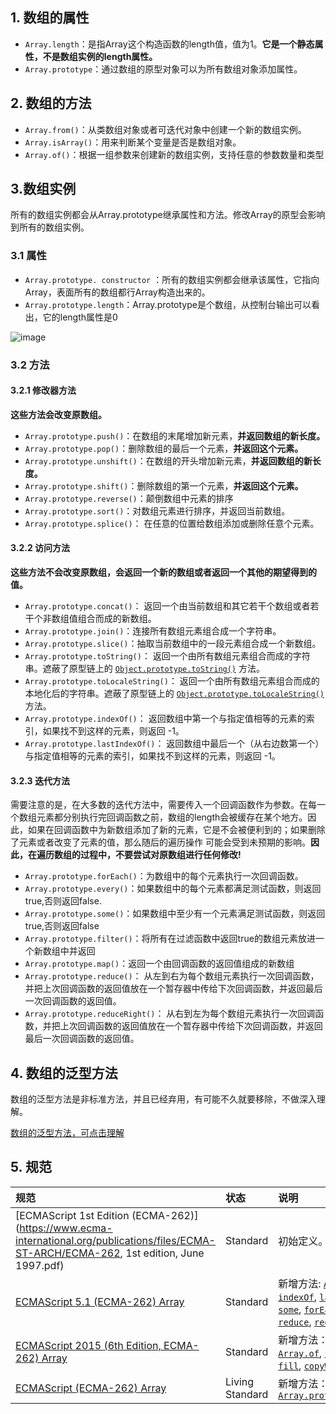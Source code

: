 

## 1. 数组的属性

- ```Array.length```：是指Array这个构造函数的length值，值为1。**它是一个静态属性，不是数组实例的length属性。**
- ```Array.prototype```：通过数组的原型对象可以为所有数组对象添加属性。

## 2. 数组的方法

- ```Array.from()```：从类数组对象或者可迭代对象中创建一个新的数组实例。
-  ```Array.isArray()```：用来判断某个变量是否是数组对象。
- ```Array.of()```：根据一组参数来创建新的数组实例，支持任意的参数数量和类型

## 3.数组实例

所有的数组实例都会从Array.prototype继承属性和方法。修改Array的原型会影响到所有的数组实例。

### 3.1 属性

- ```Array.prototype. constructor``` ：所有的数组实例都会继承该属性，它指向Array，表面所有的数组都行Array构造出来的。
- ```Array.prototype.length```：Array.prototype是个数组，从控制台输出可以看出，它的length属性是0

![image](https://user-images.githubusercontent.com/24636279/123025120-b8cbeb80-d40c-11eb-9018-74e52e4eab72.png)


### 3.2 方法

#### 3.2.1 修改器方法

**这些方法会改变原数组。**

- ```Array.prototype.push()```：在数组的末尾增加新元素，**并返回数组的新长度。**
- ```Array.prototype.pop()```：删除数组的最后一个元素，**并返回这个元素。**
- ```Array.prototype.unshift()```：在数组的开头增加新元素，**并返回数组的新长度。**
- ```Array.prototype.shift()```：删除数组的第一个元素，**并返回这个元素。**
- ```Array.prototype.reverse()```：颠倒数组中元素的排序
- ```Array.prototype.sort()```：对数组元素进行排序，并返回当前数组。
- ```Array.prototype.splice()```： 在任意的位置给数组添加或删除任意个元素。 

#### 3.2.2 访问方法

**这些方法不会改变原数组，会返回一个新的数组或者返回一个其他的期望得到的值。**



- ```Array.prototype.concat()```： 返回一个由当前数组和其它若干个数组或者若干个非数组值组合而成的新数组。 
- ```Array.prototype.join()```：连接所有数组元素组合成一个字符串。
- ```Array.prototype.slice()```：抽取当前数组中的一段元素组合成一个新数组。
- ```Array.prototype.toString()```： 返回一个由所有数组元素组合而成的字符串。遮蔽了原型链上的 [`Object.prototype.toString()`](https://developer.mozilla.org/zh-CN/docs/Web/JavaScript/Reference/Global_Objects/Object/toString) 方法。 
- ```Array.prototype.toLocaleString()```： 返回一个由所有数组元素组合而成的本地化后的字符串。遮蔽了原型链上的 [`Object.prototype.toLocaleString()`](https://developer.mozilla.org/zh-CN/docs/Web/JavaScript/Reference/Global_Objects/Object/toLocaleString) 方法。 
- ```Array.prototype.indexOf()```： 返回数组中第一个与指定值相等的元素的索引，如果找不到这样的元素，则返回 -1。 
- ```Array.prototype.lastIndexOf()```： 返回数组中最后一个（从右边数第一个）与指定值相等的元素的索引，如果找不到这样的元素，则返回 -1。 

#### 3.2.3 迭代方法

需要注意的是，在大多数的迭代方法中，需要传入一个回调函数作为参数。在每一个数组元素都分别执行完回调函数之前，数组的length会被缓存在某个地方。因此，如果在回调函数中为新数组添加了新的元素，它是不会被便利到的；如果删除了元素或者改变了元素的值，那么随后的遍历操作 可能会受到未预期的影响。**因此，在遍历数组的过程中，不要尝试对原数组进行任何修改!**

- ```Array.prototype.forEach()```：为数组中的每个元素执行一次回调函数。
- ```Array.prototype.every()```：如果数组中的每个元素都满足测试函数，则返回true,否则返回false.
- ```Array.prototype.some()```：如果数组中至少有一个元素满足测试函数，则返回true,否则返回false
- ```Array.prototype.filter()```：将所有在过滤函数中返回true的数组元素放进一个新数组中并返回
- ```Array.prototype.map()```：返回一个由回调函数的返回值组成的新数组
- ```Array.prototype.reduce()```： 从左到右为每个数组元素执行一次回调函数，并把上次回调函数的返回值放在一个暂存器中传给下次回调函数，并返回最后一次回调函数的返回值。 
- ```Array.prototype.reduceRight()```： 从右到左为每个数组元素执行一次回调函数，并把上次回调函数的返回值放在一个暂存器中传给下次回调函数，并返回最后一次回调函数的返回值。



## 4. 数组的泛型方法

数组的泛型方法是非标准方法，并且已经弃用，有可能不久就要移除，不做深入理解。

[数组的泛型方法，可点击理解](https://developer.mozilla.org/zh-CN/docs/Web/JavaScript/Reference/Global_Objects/Array#%E6%95%B0%E7%BB%84%E6%B3%9B%E5%9E%8B%E6%96%B9%E6%B3%95)





## 5. 规范



| 规范                                                         | 状态            | 说明                                                         |
| :----------------------------------------------------------- | :-------------- | :----------------------------------------------------------- |
| [ECMAScript 1st Edition (ECMA-262)](https://www.ecma-international.org/publications/files/ECMA-ST-ARCH/ECMA-262, 1st edition, June 1997.pdf) | Standard        | 初始定义。                                                   |
| [ECMAScript 5.1 (ECMA-262) Array](https://www.ecma-international.org/ecma-262/5.1/#sec-15.4) | Standard        | 新增方法: [`Array.isArray`](https://developer.mozilla.org/zh-CN/docs/Web/JavaScript/Reference/Global_Objects/Array/isArray), [`indexOf`](https://developer.mozilla.org/zh-CN/docs/Web/JavaScript/Reference/Global_Objects/Array/indexOf), [`lastIndexOf`](https://developer.mozilla.org/zh-CN/docs/Web/JavaScript/Reference/Global_Objects/Array/lastIndexOf), [`every`](https://developer.mozilla.org/zh-CN/docs/Web/JavaScript/Reference/Global_Objects/Array/every), [`some`](https://developer.mozilla.org/zh-CN/docs/Web/JavaScript/Reference/Global_Objects/Array/some), [`forEach`](https://developer.mozilla.org/zh-CN/docs/Web/JavaScript/Reference/Global_Objects/Array/forEach), [`map`](https://developer.mozilla.org/zh-CN/docs/Web/JavaScript/Reference/Global_Objects/Array/map), [`filter`](https://developer.mozilla.org/zh-CN/docs/Web/JavaScript/Reference/Global_Objects/Array/filter), [`reduce`](https://developer.mozilla.org/zh-CN/docs/Web/JavaScript/Reference/Global_Objects/Array/Reduce), [`reduceRight`](https://developer.mozilla.org/zh-CN/docs/Web/JavaScript/Reference/Global_Objects/Array/ReduceRight) |
| [ECMAScript 2015 (6th Edition, ECMA-262) Array](https://www.ecma-international.org/ecma-262/6.0/#sec-array-objects) | Standard        | 新增方法：[`Array.from`](https://developer.mozilla.org/zh-CN/docs/Web/JavaScript/Reference/Global_Objects/Array/from), [`Array.of`](https://developer.mozilla.org/zh-CN/docs/Web/JavaScript/Reference/Global_Objects/Array/of), [`find`](https://developer.mozilla.org/zh-CN/docs/Web/JavaScript/Reference/Global_Objects/Array/find), [`findIndex`](https://developer.mozilla.org/zh-CN/docs/Web/JavaScript/Reference/Global_Objects/Array/findIndex), [`fill`](https://developer.mozilla.org/zh-CN/docs/Web/JavaScript/Reference/Global_Objects/Array/fill), [`copyWithin`](https://developer.mozilla.org/zh-CN/docs/Web/JavaScript/Reference/Global_Objects/Array/copyWithin) |
| [ECMAScript (ECMA-262) Array](https://tc39.es/ecma262/#sec-array-objects) | Living Standard | 新增方法：[`Array.prototype.includes()`](https://developer.mozilla.org/zh-CN/docs/Web/JavaScript/Reference/Global_Objects/Array/includes) |

